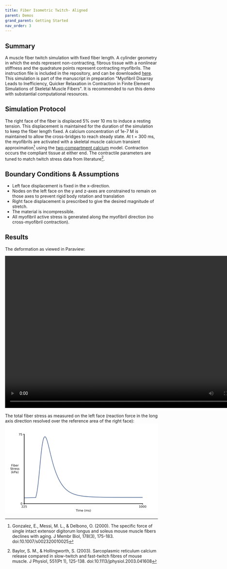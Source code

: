 ```yaml
---
title: Fiber Isometric Twitch- Aligned
parent: Demos
grand_parent: Getting Started
nav_order: 3
---
```


Summary
-------
A muscle fiber twitch simulation with fixed fiber length. A cylinder geometry in which the ends represent non-contracting, fibrous tissue with a nonlinear stiffness and the quadrature points represent contracting myofibrils. The instruction file is included in the repository, and can be downloaded <a href="https://github.com/MMoTH/FEniCS-Myosim/blob/master/demos/fiber_twitch_aligned_demo/fiber_isometric_twitch_aligned_demo.json">here</a>. This simulation is part of the manuscript in preparation "Myofibril Disarray Leads to Inefficiency, Quicker Relaxation in Contraction in Finite Element Simulations of Skeletal Muscle Fibers". It is recommended to run this demo with substantial computational resources.

Simulation Protocol
-------------------
The right face of the fiber is displaced 5% over 10 ms to induce a resting tension. This displacement is maintained for the duration of the simulation to keep the fiber length fixed. A calcium concentration of 1e-7 M is maintained to allow the cross-bridges to reach steady state. At t = 300 ms, the myofibrils are activated with a skeletal muscle calcium transient approximation[^1] using the [two-compartment calcium](../../../model_formulations/calcium_models/two_compartment_model/two_compartment_model.md) model. Contraction occurs the compliant tissue at either end. The contractile parameters are tuned to match twitch stress data from literature[^2].

Boundary Conditions & Assumptions
---------------------------------
- Left face displacement is fixed in the x-direction.
- Nodes on the left face on the y and z-axes are constrained to remain on those axes to prevent rigid body rotation and translation
- Right face displacement is prescribed to give the desired magnitude of stretch.
- The material is incompressible.
- All myofibril active stress is generated along the myofibril direction (no cross-myofibril contraction).

Results
-------
The deformation as viewed in Paraview:

<video width="800" height="500" controls>
  <source src="aligned_fiber_twitch.mp4" type="video/mp4">
</video>

The total fiber stress as measured on the left face (reaction force in the long axis direction resolved over the reference area of the right face):  
![List of containers](aligned_twitch_stress.png)


[^1]: Gonzalez, E., Messi, M. L., & Delbono, O. (2000). The specific force of single intact extensor digitorum longus and soleus mouse muscle fibers declines with aging. J Membr Biol, 178(3), 175-183. doi:10.1007/s002320010025

[^2]: Baylor, S. M., & Hollingworth, S. (2003). Sarcoplasmic reticulum calcium release compared in slow-twitch and fast-twitch fibres of mouse muscle. J Physiol, 551(Pt 1), 125-138. doi:10.1113/jphysiol.2003.041608
